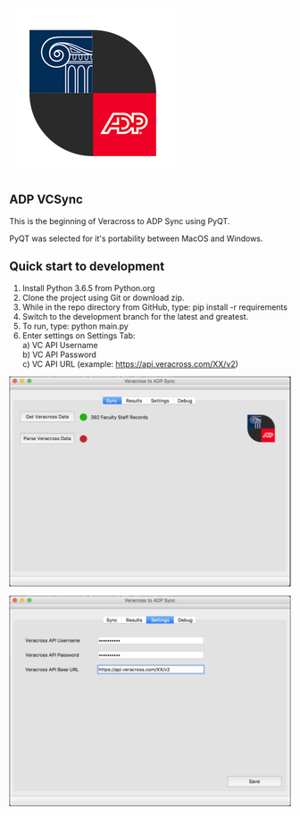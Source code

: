![Alt text](screenshots/adp-vc-logo.png?raw=true "Logo")

## ADP VCSync
This is the beginning of Veracross to ADP Sync using PyQT.

PyQT was selected for it's portability between MacOS and Windows.

## Quick start to development
1) Install Python 3.6.5 from Python.org
2) Clone the project using Git or download zip.
3) While in the repo directory from GitHub, type: pip install -r requirements
4) Switch to the development branch for the latest and greatest.
5) To run, type: python main.py
6) Enter settings on Settings Tab:\
    a) VC API Username\
    b) VC API Password\
    c) VC API URL (example: https://api.veracross.com/XX/v2)


![Alt text](screenshots/sync.png?raw=true "Sync Tab")


![Alt text](screenshots/settings.png?raw=true "Settings Tab")
